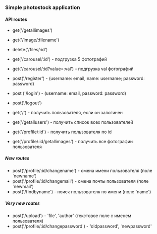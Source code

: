 ### Simple photostock application

#### API routes
- get('/getallimages')
- get('/image/:filename')
- delete('/files/:id')

- get('/carousel/:id') - подгрузка 5 фотографий
- get('/carousel/:id?value=:val') - подгрузка val фотографий

- post('/register') - (username: email, name: username; password: password)
- post ('/login') - (username: email, password: password)
- post('/logout')

- get('/') - получить пользователя, если он залогинен

- get('/getallusers') - получить список всех пользователей
- get('/profile/:id') - получить пользователя по id
- get('/profile/:id/getallimages') - получить все фотографии пользователя

##### New routes
- post('/profile/:id/changename') - смена имени пользователя (поле 'newname')
- post('/profile/:id/changemail') - смена почты пользователя (поле 'newmail')
- post('/findbyname') - поиск пользователя по имени (поле 'name')

##### Very new routes
- post('/upload') - 'file', 'author' (текстовое поле с именем пользователя)
- post('/profile/:id/changepassword') - 'oldpassword', 'newpassword'